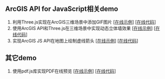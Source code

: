 ## ArcGIS API for JavaScript相关demo
1. 利用Three.js实现在ArcGIS三维场景中添加GIF图片 [[在线示例](https://travelclover.github.io/demo/example/%E5%88%A9%E7%94%A8Three.js%E5%AE%9E%E7%8E%B0%E5%9C%A8ArcGIS%E4%B8%89%E7%BB%B4%E5%9C%BA%E6%99%AF%E4%B8%AD%E6%B7%BB%E5%8A%A0GIF%E5%9B%BE%E7%89%87)] [[在线代码](https://github.com/travelclover/demo/blob/gh-pages/example/%E5%88%A9%E7%94%A8Three.js%E5%AE%9E%E7%8E%B0%E5%9C%A8ArcGIS%E4%B8%89%E7%BB%B4%E5%9C%BA%E6%99%AF%E4%B8%AD%E6%B7%BB%E5%8A%A0GIF%E5%9B%BE%E7%89%87.html)]
2. 使用ArcGIS API和Three.js在三维场景中实现动态立体墙效果 [[在线示例](https://travelclover.github.io/demo/example/%E4%BD%BF%E7%94%A8ArcGIS%20API%E5%92%8CThree.js%E5%9C%A8%E4%B8%89%E7%BB%B4%E5%9C%BA%E6%99%AF%E4%B8%AD%E5%AE%9E%E7%8E%B0%E5%8A%A8%E6%80%81%E7%AB%8B%E4%BD%93%E5%A2%99%E6%95%88%E6%9E%9C.html)] [[在线代码](https://github.com/travelclover/demo/blob/gh-pages/example/%E4%BD%BF%E7%94%A8ArcGIS%20API%E5%92%8CThree.js%E5%9C%A8%E4%B8%89%E7%BB%B4%E5%9C%BA%E6%99%AF%E4%B8%AD%E5%AE%9E%E7%8E%B0%E5%8A%A8%E6%80%81%E7%AB%8B%E4%BD%93%E5%A2%99%E6%95%88%E6%9E%9C.html)]
3. 实现ArcGIS JS API在地图上绘制虚线箭头 [[在线示例](https://travelclover.github.io/demo/example/%E5%AE%9E%E7%8E%B0ArcGIS%20JS%20API%E5%9C%A8%E5%9C%B0%E5%9B%BE%E4%B8%8A%E7%BB%98%E5%88%B6%E8%99%9A%E7%BA%BF%E7%AE%AD%E5%A4%B4.html)] [[在线代码](https://github.com/travelclover/demo/blob/gh-pages/example/%E5%AE%9E%E7%8E%B0ArcGIS%20JS%20API%E5%9C%A8%E5%9C%B0%E5%9B%BE%E4%B8%8A%E7%BB%98%E5%88%B6%E8%99%9A%E7%BA%BF%E7%AE%AD%E5%A4%B4.html)]

## 其它demo
1. 使用pdf.js库实现PDF在线预览 [[在线示例](https://travelclover.github.io/demo/example/使用pdf.js库实现PDF在线预览)] [[在线代码](https://github.com/travelclover/demo/blob/gh-pages/example/使用pdf.js库实现PDF在线预览.html)]
